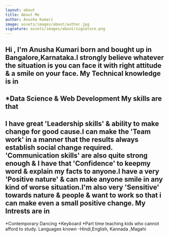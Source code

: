 ```yaml
---
layout: about
title: About Me
author: Anusha Kumari
image: assets/images/about/author.jpg
signature: assets/images/about/signature.png
---
```

Hi , I'm Anusha Kumari born and bought up in Bangalore,Karnataka.I strongly believe whatever the situation is you can face it with right attitude & a smile on your face.
My Technical knowledge is in
--------------------------------
*Data Science & Web Development
My skills are that
---------
I have great 'Leadership skills' & ability to make change for good cause.I can make the 'Team work' in  a manner that the results always establish social change required. 'Communication skills' are also quite strong enough & I have that 'Confidence' to keepmy word & explain my facts to anyone.I have a very 'Positive nature' & can make anyone smile in any kind of worse situation.I'm also very 'Sensitive' towards nature & people & want to work so that i can make  even a small positive change.
My Intrests are in
-----------
*Contemporary Dancing
*Keyboard
*Part time teaching kids who cannot afford to study.
Languages known -Hindi,English, Kannada ,Magahi
